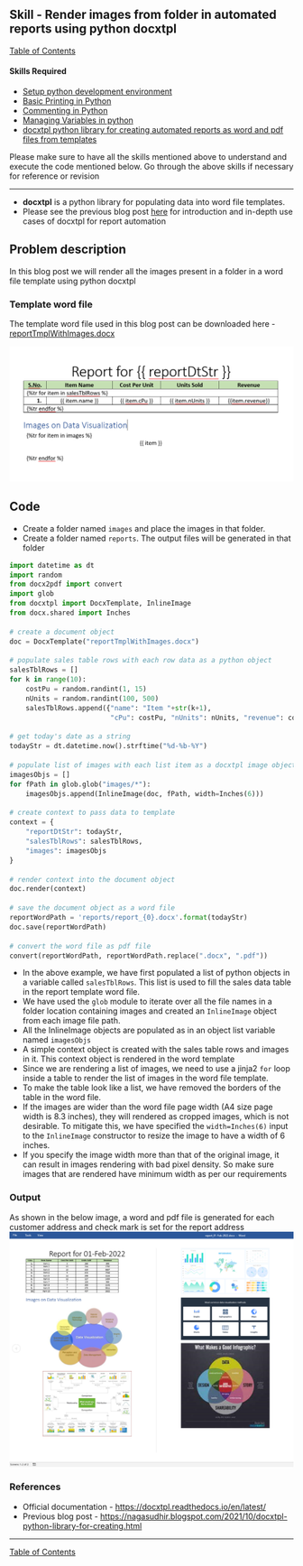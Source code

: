 ## Skill - Render images from folder in automated reports using python docxtpl

[Table of Contents](https://nagasudhir.blogspot.com/2020/04/taming-python-table-of-contents.html)

#### Skills Required
* [Setup python development environment](https://nagasudhir.blogspot.com/2020/04/setup-python-development-environment_14.html)
* [Basic Printing in Python](https://nagasudhir.blogspot.com/2020/04/basic-printing-in-python.html)
* [Commenting in Python](https://nagasudhir.blogspot.com/2020/04/comments-in-python.html)
* [Managing Variables in python](https://nagasudhir.blogspot.com/2020/04/managing-variables-in-python.html)
* [docxtpl python library for creating automated reports as word and pdf files from templates](https://nagasudhir.blogspot.com/2021/10/docxtpl-python-library-for-creating.html)

Please make sure to have all the skills mentioned above to understand and execute the code mentioned below. Go through the above skills if necessary for reference or revision

<hr/>

* **docxtpl** is a python library for populating data into word file templates.
* Please see the previous blog post [here](https://nagasudhir.blogspot.com/2021/10/docxtpl-python-library-for-creating.html) for introduction and in-depth use cases of docxtpl for report automation

## Problem description
In this blog post we will render all the images present in a folder in a word file template using python docxtpl

### Template word file
The template word file used in this blog post can be downloaded here - [reportTmplWithImages.docx](https://github.com/nagasudhirpulla/taming_python/raw/master/blog/skills/assets/data/reportTmplWithImages.docx)

![docxtpl_images_list_template_0](https://github.com/nagasudhirpulla/taming_python/raw/master/blog/skills/assets/img/docxtpl_images_list_template_0.png)
## Code 
* Create a folder named `images` and place the images in that folder.
* Create a folder named `reports`. The output files will be generated in that folder
```python
import datetime as dt
import random
from docx2pdf import convert
import glob
from docxtpl import DocxTemplate, InlineImage
from docx.shared import Inches

# create a document object
doc = DocxTemplate("reportTmplWithImages.docx")

# populate sales table rows with each row data as a python object
salesTblRows = []
for k in range(10):
    costPu = random.randint(1, 15)
    nUnits = random.randint(100, 500)
    salesTblRows.append({"name": "Item "+str(k+1),
                         "cPu": costPu, "nUnits": nUnits, "revenue": costPu*nUnits})

# get today's date as a string
todayStr = dt.datetime.now().strftime("%d-%b-%Y")

# populate list of images with each list item as a docxtpl image object
imagesObjs = []
for fPath in glob.glob("images/*"):
    imagesObjs.append(InlineImage(doc, fPath, width=Inches(6)))

# create context to pass data to template
context = {
    "reportDtStr": todayStr,
    "salesTblRows": salesTblRows,
    "images": imagesObjs
}

# render context into the document object
doc.render(context)

# save the document object as a word file
reportWordPath = 'reports/report_{0}.docx'.format(todayStr)
doc.save(reportWordPath)

# convert the word file as pdf file
convert(reportWordPath, reportWordPath.replace(".docx", ".pdf"))
```

* In the above example, we have first populated a list of python objects in a variable called `salesTblRows`. This list is used to fill the sales data table in the report template word file.
* We have used the `glob` module to iterate over all the file names in a folder location containing images and created an `InlineImage` object from each image file path.
* All the InlineImage objects are populated as in an object list variable named `imagesObjs`
* A simple context object is created with the sales table rows and images in it. This context object is rendered in the word template
* Since we are rendering a list of images, we need to use a jinja2 `for` loop inside a table to render the list of images in the word file template.
* To make the table look like a list, we have removed the borders of the table in the word file.
* If the images are wider than the word file page width (A4 size page width is 8.3 inches), they will rendered as cropped images, which is not desirable. To mitigate this, we have specified the `width=Inches(6)` input to the `InlineImage` constructor to resize the image to have a width of 6 inches.
* If you specify the image width more than that of the original image, it can result in images rendering with bad pixel density. So make sure images that are rendered have minimum width as per our requirements

### Output
As shown in the below image, a word and pdf file is generated for each customer address and check mark is set for the report address
![docxtpl_images_list_output_0](https://github.com/nagasudhirpulla/taming_python/raw/master/blog/skills/assets/img/docxtpl_images_list_output_0.png)
### References
* Official documentation - https://docxtpl.readthedocs.io/en/latest/
* Previous blog post - https://nagasudhir.blogspot.com/2021/10/docxtpl-python-library-for-creating.html

<hr/>

[Table of Contents](https://nagasudhir.blogspot.com/2020/04/taming-python-table-of-contents.html)




<!--stackedit_data:
eyJoaXN0b3J5IjpbMjA0MDkyOTIxMiw2NjI3NDc0MDYsLTE3Mz
M4MDM5MDMsLTE3MTA1MTU4OTYsLTE1OTAyODk5ODEsLTE0NjIw
ODIyMTNdfQ==
-->